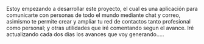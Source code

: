 Estoy empezando a desarrollar este proyecto, el cual es una aplicación para comunicarte con personas de todo el mundo mediante chat y correo, asimismo te permite crear y ampliar tu red de contactos tanto profesional como personal; y otras utilidades que iré comentando segun el avance.
Iré actualizando cada dos dias los avances que voy generando.....
